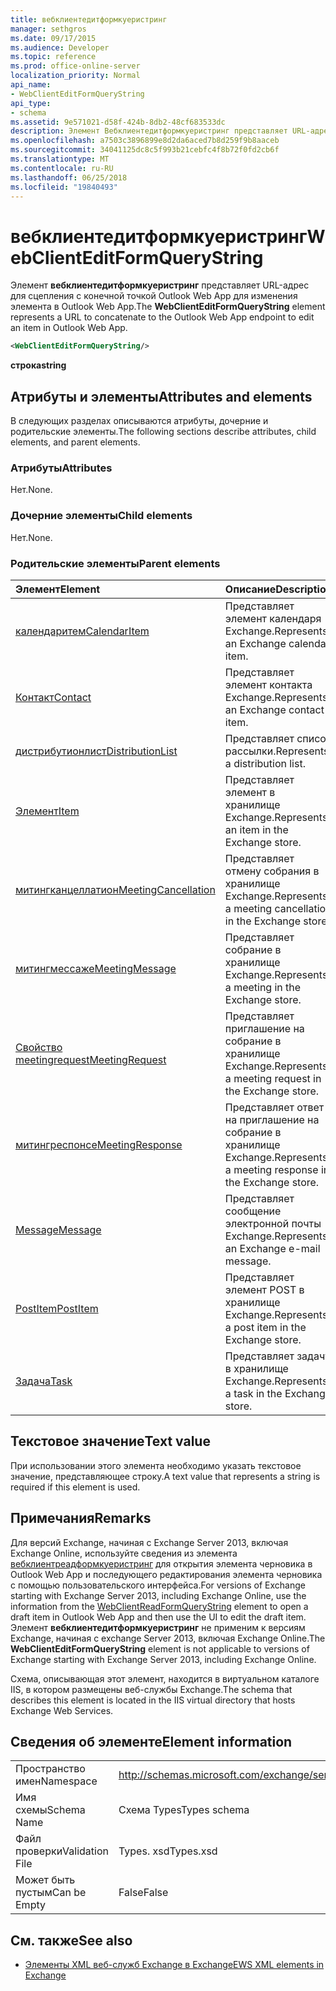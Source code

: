 ```yaml
---
title: вебклиентедитформкуеристринг
manager: sethgros
ms.date: 09/17/2015
ms.audience: Developer
ms.topic: reference
ms.prod: office-online-server
localization_priority: Normal
api_name:
- WebClientEditFormQueryString
api_type:
- schema
ms.assetid: 9e571021-d58f-424b-8db2-48cf683533dc
description: Элемент Вебклиентедитформкуеристринг представляет URL-адрес для сцепления с конечной точкой Outlook Web App для изменения элемента в Outlook Web App.
ms.openlocfilehash: a7503c3896899e8d2da6aced7b8d259f9b8aaceb
ms.sourcegitcommit: 34041125dc8c5f993b21cebfc4f8b72f0fd2cb6f
ms.translationtype: MT
ms.contentlocale: ru-RU
ms.lasthandoff: 06/25/2018
ms.locfileid: "19840493"
---
```

# <a name="webclienteditformquerystring"></a><span data-ttu-id="9fefa-103">вебклиентедитформкуеристринг</span><span class="sxs-lookup"><span data-stu-id="9fefa-103">WebClientEditFormQueryString</span></span>

<span data-ttu-id="9fefa-104">Элемент **вебклиентедитформкуеристринг** представляет URL-адрес для сцепления с конечной точкой Outlook Web App для изменения элемента в Outlook Web App.</span><span class="sxs-lookup"><span data-stu-id="9fefa-104">The **WebClientEditFormQueryString** element represents a URL to concatenate to the Outlook Web App endpoint to edit an item in Outlook Web App.</span></span> 
  
```XML
<WebClientEditFormQueryString/>
```

 <span data-ttu-id="9fefa-105">**строка**</span><span class="sxs-lookup"><span data-stu-id="9fefa-105">**string**</span></span>
## <a name="attributes-and-elements"></a><span data-ttu-id="9fefa-106">Атрибуты и элементы</span><span class="sxs-lookup"><span data-stu-id="9fefa-106">Attributes and elements</span></span>

<span data-ttu-id="9fefa-107">В следующих разделах описываются атрибуты, дочерние и родительские элементы.</span><span class="sxs-lookup"><span data-stu-id="9fefa-107">The following sections describe attributes, child elements, and parent elements.</span></span>
  
### <a name="attributes"></a><span data-ttu-id="9fefa-108">Атрибуты</span><span class="sxs-lookup"><span data-stu-id="9fefa-108">Attributes</span></span>

<span data-ttu-id="9fefa-109">Нет.</span><span class="sxs-lookup"><span data-stu-id="9fefa-109">None.</span></span>
  
### <a name="child-elements"></a><span data-ttu-id="9fefa-110">Дочерние элементы</span><span class="sxs-lookup"><span data-stu-id="9fefa-110">Child elements</span></span>

<span data-ttu-id="9fefa-111">Нет.</span><span class="sxs-lookup"><span data-stu-id="9fefa-111">None.</span></span>
  
### <a name="parent-elements"></a><span data-ttu-id="9fefa-112">Родительские элементы</span><span class="sxs-lookup"><span data-stu-id="9fefa-112">Parent elements</span></span>

|<span data-ttu-id="9fefa-113">**Элемент**</span><span class="sxs-lookup"><span data-stu-id="9fefa-113">**Element**</span></span>|<span data-ttu-id="9fefa-114">**Описание**</span><span class="sxs-lookup"><span data-stu-id="9fefa-114">**Description**</span></span>|
|:-----|:-----|
|[<span data-ttu-id="9fefa-115">календаритем</span><span class="sxs-lookup"><span data-stu-id="9fefa-115">CalendarItem</span></span>](calendaritem.md) <br/> |<span data-ttu-id="9fefa-116">Представляет элемент календаря Exchange.</span><span class="sxs-lookup"><span data-stu-id="9fefa-116">Represents an Exchange calendar item.</span></span>  <br/> |
|[<span data-ttu-id="9fefa-117">Контакт</span><span class="sxs-lookup"><span data-stu-id="9fefa-117">Contact</span></span>](contact.md) <br/> |<span data-ttu-id="9fefa-118">Представляет элемент контакта Exchange.</span><span class="sxs-lookup"><span data-stu-id="9fefa-118">Represents an Exchange contact item.</span></span>  <br/> |
|[<span data-ttu-id="9fefa-119">дистрибутионлист</span><span class="sxs-lookup"><span data-stu-id="9fefa-119">DistributionList</span></span>](distributionlist.md) <br/> |<span data-ttu-id="9fefa-120">Представляет список рассылки.</span><span class="sxs-lookup"><span data-stu-id="9fefa-120">Represents a distribution list.</span></span>  <br/> |
|[<span data-ttu-id="9fefa-121">Элемент</span><span class="sxs-lookup"><span data-stu-id="9fefa-121">Item</span></span>](item.md) <br/> |<span data-ttu-id="9fefa-122">Представляет элемент в хранилище Exchange.</span><span class="sxs-lookup"><span data-stu-id="9fefa-122">Represents an item in the Exchange store.</span></span>  <br/> |
|[<span data-ttu-id="9fefa-123">митингканцеллатион</span><span class="sxs-lookup"><span data-stu-id="9fefa-123">MeetingCancellation</span></span>](meetingcancellation.md) <br/> |<span data-ttu-id="9fefa-124">Представляет отмену собрания в хранилище Exchange.</span><span class="sxs-lookup"><span data-stu-id="9fefa-124">Represents a meeting cancellation in the Exchange store.</span></span>  <br/> |
|[<span data-ttu-id="9fefa-125">митингмессаже</span><span class="sxs-lookup"><span data-stu-id="9fefa-125">MeetingMessage</span></span>](meetingmessage.md) <br/> |<span data-ttu-id="9fefa-126">Представляет собрание в хранилище Exchange.</span><span class="sxs-lookup"><span data-stu-id="9fefa-126">Represents a meeting in the Exchange store.</span></span>  <br/> |
|[<span data-ttu-id="9fefa-127">Свойство meetingrequest</span><span class="sxs-lookup"><span data-stu-id="9fefa-127">MeetingRequest</span></span>](meetingrequest.md) <br/> |<span data-ttu-id="9fefa-128">Представляет приглашение на собрание в хранилище Exchange.</span><span class="sxs-lookup"><span data-stu-id="9fefa-128">Represents a meeting request in the Exchange store.</span></span>  <br/> |
|[<span data-ttu-id="9fefa-129">митингреспонсе</span><span class="sxs-lookup"><span data-stu-id="9fefa-129">MeetingResponse</span></span>](meetingresponse.md) <br/> |<span data-ttu-id="9fefa-130">Представляет ответ на приглашение на собрание в хранилище Exchange.</span><span class="sxs-lookup"><span data-stu-id="9fefa-130">Represents a meeting response in the Exchange store.</span></span>  <br/> |
|[<span data-ttu-id="9fefa-131">Message</span><span class="sxs-lookup"><span data-stu-id="9fefa-131">Message</span></span>](message-ex15websvcsotherref.md) <br/> |<span data-ttu-id="9fefa-132">Представляет сообщение электронной почты Exchange.</span><span class="sxs-lookup"><span data-stu-id="9fefa-132">Represents an Exchange e-mail message.</span></span>  <br/> |
|[<span data-ttu-id="9fefa-133">PostItem</span><span class="sxs-lookup"><span data-stu-id="9fefa-133">PostItem</span></span>](postitem.md) <br/> |<span data-ttu-id="9fefa-134">Представляет элемент POST в хранилище Exchange.</span><span class="sxs-lookup"><span data-stu-id="9fefa-134">Represents a post item in the Exchange store.</span></span>  <br/> |
|[<span data-ttu-id="9fefa-135">Задача</span><span class="sxs-lookup"><span data-stu-id="9fefa-135">Task</span></span>](task.md) <br/> |<span data-ttu-id="9fefa-136">Представляет задачу в хранилище Exchange.</span><span class="sxs-lookup"><span data-stu-id="9fefa-136">Represents a task in the Exchange store.</span></span>  <br/> |
   
## <a name="text-value"></a><span data-ttu-id="9fefa-137">Текстовое значение</span><span class="sxs-lookup"><span data-stu-id="9fefa-137">Text value</span></span>

<span data-ttu-id="9fefa-138">При использовании этого элемента необходимо указать текстовое значение, представляющее строку.</span><span class="sxs-lookup"><span data-stu-id="9fefa-138">A text value that represents a string is required if this element is used.</span></span>
  
## <a name="remarks"></a><span data-ttu-id="9fefa-139">Примечания</span><span class="sxs-lookup"><span data-stu-id="9fefa-139">Remarks</span></span>

<span data-ttu-id="9fefa-140">Для версий Exchange, начиная с Exchange Server 2013, включая Exchange Online, используйте сведения из элемента [вебклиентреадформкуеристринг](webclientreadformquerystring.md) для открытия элемента черновика в Outlook Web App и последующего редактирования элемента черновика с помощью пользовательского интерфейса.</span><span class="sxs-lookup"><span data-stu-id="9fefa-140">For versions of Exchange starting with Exchange Server 2013, including Exchange Online, use the information from the [WebClientReadFormQueryString](webclientreadformquerystring.md) element to open a draft item in Outlook Web App and then use the UI to edit the draft item.</span></span> <span data-ttu-id="9fefa-141">Элемент **вебклиентедитформкуеристринг** не применим к версиям Exchange, начиная с exchange Server 2013, включая Exchange Online.</span><span class="sxs-lookup"><span data-stu-id="9fefa-141">The **WebClientEditFormQueryString** element is not applicable to versions of Exchange starting with Exchange Server 2013, including Exchange Online.</span></span> 
  
<span data-ttu-id="9fefa-142">Схема, описывающая этот элемент, находится в виртуальном каталоге IIS, в котором размещены веб-службы Exchange.</span><span class="sxs-lookup"><span data-stu-id="9fefa-142">The schema that describes this element is located in the IIS virtual directory that hosts Exchange Web Services.</span></span>
  
## <a name="element-information"></a><span data-ttu-id="9fefa-143">Сведения об элементе</span><span class="sxs-lookup"><span data-stu-id="9fefa-143">Element information</span></span>

|||
|:-----|:-----|
|<span data-ttu-id="9fefa-144">Пространство имен</span><span class="sxs-lookup"><span data-stu-id="9fefa-144">Namespace</span></span>  <br/> |http://schemas.microsoft.com/exchange/services/2006/types  <br/> |
|<span data-ttu-id="9fefa-145">Имя схемы</span><span class="sxs-lookup"><span data-stu-id="9fefa-145">Schema Name</span></span>  <br/> |<span data-ttu-id="9fefa-146">Схема Types</span><span class="sxs-lookup"><span data-stu-id="9fefa-146">Types schema</span></span>  <br/> |
|<span data-ttu-id="9fefa-147">Файл проверки</span><span class="sxs-lookup"><span data-stu-id="9fefa-147">Validation File</span></span>  <br/> |<span data-ttu-id="9fefa-148">Types. xsd</span><span class="sxs-lookup"><span data-stu-id="9fefa-148">Types.xsd</span></span>  <br/> |
|<span data-ttu-id="9fefa-149">Может быть пустым</span><span class="sxs-lookup"><span data-stu-id="9fefa-149">Can be Empty</span></span>  <br/> |<span data-ttu-id="9fefa-150">False</span><span class="sxs-lookup"><span data-stu-id="9fefa-150">False</span></span>  <br/> |
   
## <a name="see-also"></a><span data-ttu-id="9fefa-151">См. также</span><span class="sxs-lookup"><span data-stu-id="9fefa-151">See also</span></span>



- [<span data-ttu-id="9fefa-152">Элементы XML веб-служб Exchange в Exchange</span><span class="sxs-lookup"><span data-stu-id="9fefa-152">EWS XML elements in Exchange</span></span>](ews-xml-elements-in-exchange.md)

